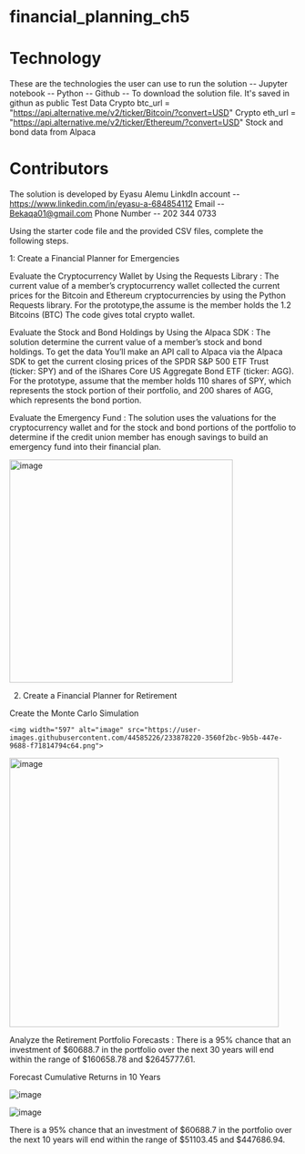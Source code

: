 # financial_planning_ch5
# Technology 
 These are the technologies the user can use to run the solution -- Jupyter notebook  -- Python -- Github -- To download the solution file. It's saved in githun as public
Test Data 
Crypto btc_url = "https://api.alternative.me/v2/ticker/Bitcoin/?convert=USD"
Crypto eth_url = "https://api.alternative.me/v2/ticker/Ethereum/?convert=USD"
Stock and bond data from Alpaca
 # Contributors 
 The solution is developed by Eyasu Alemu LinkdIn account -- https://www.linkedin.com/in/eyasu-a-684854112 Email -- Bekaqa01@gmail.com Phone Number -- 202 344 0733



Using the starter code file and the provided CSV files, complete the following steps.

1: Create a Financial Planner for Emergencies
    
Evaluate the Cryptocurrency Wallet by Using the Requests Library : The current value of a member’s cryptocurrency wallet collected the current prices for the    Bitcoin and Ethereum cryptocurrencies by using the Python Requests library. For the prototype,the assume is the member holds the 1.2 Bitcoins (BTC) The code gives total crypto wallet. 

Evaluate the Stock and Bond Holdings by Using the Alpaca SDK : The solution determine the current value of a member’s stock and bond holdings. To get the data You’ll make an API call to Alpaca via the Alpaca SDK to get the current closing prices of the SPDR S&P 500 ETF Trust (ticker: SPY) and of the iShares Core US Aggregate Bond ETF (ticker: AGG). For the prototype, assume that the member holds 110 shares of SPY, which represents the stock portion of their portfolio, and 200 shares of AGG, which represents the bond portion. 

Evaluate the Emergency Fund : The solution uses the valuations for the cryptocurrency wallet and for the stock and bond portions of the portfolio to determine if the credit union member has enough savings to build an emergency fund into their financial plan. 

<img width="392" alt="image" src="https://user-images.githubusercontent.com/44585226/233878151-6008b885-0d42-4eb0-aa7f-5ed39e4096a2.png">


2. Create a Financial Planner for Retirement

Create the Monte Carlo Simulation

    <img width="597" alt="image" src="https://user-images.githubusercontent.com/44585226/233878220-3560f2bc-9b5b-447e-9688-f71814794c64.png">

   <img width="473" alt="image" src="https://user-images.githubusercontent.com/44585226/233878316-814eb821-4ce6-41a9-b1ff-7b7b510b74d9.png">
   
Analyze the Retirement Portfolio Forecasts : There is a 95% chance that an investment of $60688.7 in the portfolio over the next 30 years will end within the range of $160658.78 and $2645777.61.
 
Forecast Cumulative Returns in 10 Years

![image](https://user-images.githubusercontent.com/44585226/233878403-8dcb1055-df7a-4b0f-84f3-6bd0c1baf3f2.png)

![image](https://user-images.githubusercontent.com/44585226/233878428-91160577-4299-42a1-bb0c-977994917536.png)

There is a 95% chance that an investment of $60688.7 in the portfolio over the next 10 years will end within the range of $51103.45 and $447686.94.


